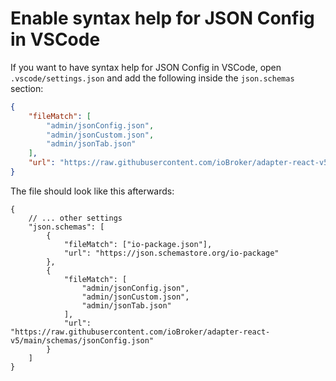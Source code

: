 # Enable syntax help for JSON Config in VSCode

If you want to have syntax help for JSON Config in VSCode, open `.vscode/settings.json` and add the following inside the `json.schemas` section:

```json
{
	"fileMatch": [
		"admin/jsonConfig.json",
		"admin/jsonCustom.json",
		"admin/jsonTab.json"
	],
	"url": "https://raw.githubusercontent.com/ioBroker/adapter-react-v5/main/schemas/jsonConfig.json"
}
```

The file should look like this afterwards:

```jsonc
{
	// ... other settings
	"json.schemas": [
		{
			"fileMatch": ["io-package.json"],
			"url": "https://json.schemastore.org/io-package"
		},
		{
			"fileMatch": [
				"admin/jsonConfig.json",
				"admin/jsonCustom.json",
				"admin/jsonTab.json"
			],
			"url": "https://raw.githubusercontent.com/ioBroker/adapter-react-v5/main/schemas/jsonConfig.json"
		}
	]
}
```
